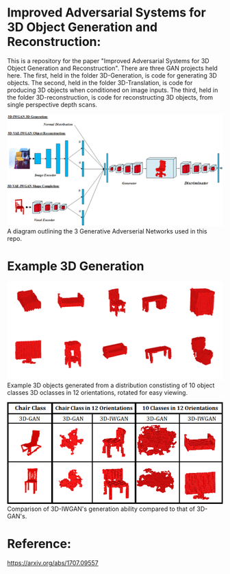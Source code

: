 # Improved Adversarial Systems for 3D Object Generation and Reconstruction:
This is a repository for the paper "Improved Adversarial Systems for 3D Object Generation and Reconstruction". 
There are three GAN projects held here. The first, held in the folder 3D-Generation, is code for generating 
3D objects. The second, held in the folder 3D-Translation, is code for producing 3D objects when 
conditioned on image inputs. The third, held in the folder 3D-reconstruction, is code for reconstructing 
3D objects, from single perspective depth scans. 



![Diagram](imgs/Diagram4.png?raw=true "Title")
A diagram outlining the 3 Generative Adverserial Networks used in this repo. 

# Example 3D Generation 


![AllClasses](imgs/IWGAN_all_classes2.png?raw=true "Title")
Example 3D objects generated from a distribution constisting of 10 object classes 3D oclasses in 12 orientations, rotated for easy viewing. 


![Comparison](imgs/Comparison3.png?raw=true "Title") <br />
Comparison of 3D-IWGAN's generation ability compared to that of 3D-GAN's.

# Reference:
https://arxiv.org/abs/1707.09557
